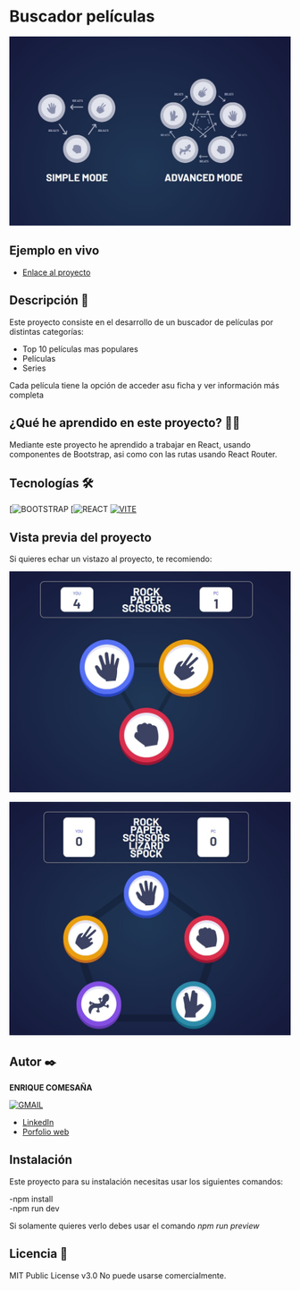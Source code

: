 # Buscador películas

![Imagen del proyecto](https://github.com/k1k3cb/Rock-Paper-Scissors-game/blob/main/src/assets/project_captures/home-game.jpg?raw=true)

## Ejemplo en vivo
 

- [Enlace al proyecto](https://rock-paper-scissors-game-5u14.onrender.com)


## Descripción 📑

Este proyecto consiste en el desarrollo de un buscador de películas por distintas categorías:

- Top 10 películas mas populares
- Películas
- Series

Cada película tiene la opción de acceder asu ficha y ver información más completa

## ¿Qué he aprendido en este proyecto? 🙇🏻

Mediante este proyecto he aprendido a trabajar en React, usando componentes de Bootstrap, asi como con las rutas usando React Router.

## Tecnologías 🛠

<!-- Iconos sacados de: https://github.com/hendrasob/badges/blob/master/README.md y https://github.com/alexandresanlim/Badges4-README.md-Profile -->


[![BOOTSTRAP](https://img.shields.io/badge/Bootstrap-563D7C?style=for-the-badge&logo=bootstrap&logoColor=white)
[![REACT](https://img.shields.io/badge/React-20232A?style=for-the-badge&logo=react&logoColor=61DAFB)
[![VITE](https://img.shields.io/badge/Vite-B73BFE?style=for-the-badge&logo=vite&logoColor=FFD62E)](https://vitejs.dev/)






## Vista previa del proyecto

Si quieres echar un vistazo al proyecto, te recomiendo:

![Captura del proyecto](https://github.com/k1k3cb/Rock-Paper-Scissors-game/blob/main/src/assets/project_captures/simple-mode.jpg?raw=true)

![Captura del proyecto](https://github.com/k1k3cb/Rock-Paper-Scissors-game/blob/main/src/assets/project_captures/advanced-mode.jpg?raw=true)




## Autor ✒️

**ENRIQUE COMESAÑA**

  [![GMAIL](https://img.shields.io/badge/Gmail-D14836?style=for-the-badge&logo=gmail&logoColor=white)](mailto:enriquecbardev@gmail.com)

<!-- - [enriquecbar@gmail.com](enriquecbar@gmail.com) -->
- [LinkedIn](https://www.linkedin.com/in/enrique-comesa%c3%b1a-312500268/)
- [Porfolio web](https://portfolio-ep5h.onrender.com/)

## Instalación

Este proyecto para su instalación necesitas usar los siguientes comandos:

-npm install <br>
-npm run dev<br>


Si solamente quieres verlo debes usar el comando *npm run preview*

## Licencia 📄

MIT Public License v3.0
No puede usarse comercialmente.